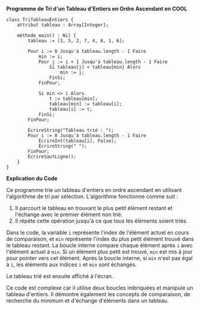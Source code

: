 **Programme de Tri d'un Tableau d'Entiers en Ordre Ascendant en COOL**

```cool
class TriTableauEntiers {
    attribut tableau : Array[Integer];

    méthode main() : Nil {
        tableau := [3, 5, 2, 7, 4, 8, 1, 6];

        Pour i := 0 Jusqu'à tableau.length - 1 Faire
            min := i;
            Pour j := i + 1 Jusqu'à tableau.length - 1 Faire
                Si tableau[j] < tableau[min] Alors
                    min := j;
                FinSi;
            FinPour;

            Si min <> i Alors
                t := tableau[min];
                tableau[min] := tableau[i];
                tableau[i] := t;
            FinSi;
        FinPour;

        ÉcrireString("Tableau trié : ");
        Pour i := 0 Jusqu'à tableau.length - 1 Faire
            ÉcrireInt(tableau[i], False);
            ÉcrireString(" ");
        FinPour;
        ÉcrireSautLigne();
    }
}
```

**Explication du Code**

Ce programme trie un tableau d'entiers en ordre ascendant en utilisant l'algorithme de tri par sélection. L'algorithme fonctionne comme suit :

1. Il parcourt le tableau en trouvant le plus petit élément restant et l'échange avec le premier élément non trié.
2. Il répète cette opération jusqu'à ce que tous les éléments soient triés.

Dans le code, la variable `i` représente l'index de l'élément actuel en cours de comparaison, et `min` représente l'index du plus petit élément trouvé dans le tableau restant. La boucle interne compare chaque élément après `i` avec l'élément actuel à `min`. Si un élément plus petit est trouvé, `min` est mis à jour pour pointer vers cet élément. Après la boucle interne, si `min` n'est pas égal à `i`, les éléments aux indices `i` et `min` sont échangés.

Le tableau trié est ensuite affiché à l'écran.

Ce code est complexe car il utilise deux boucles imbriquées et manipule un tableau d'entiers. Il démontre également les concepts de comparaison, de recherche du minimum et d'échange d'éléments dans un tableau.
